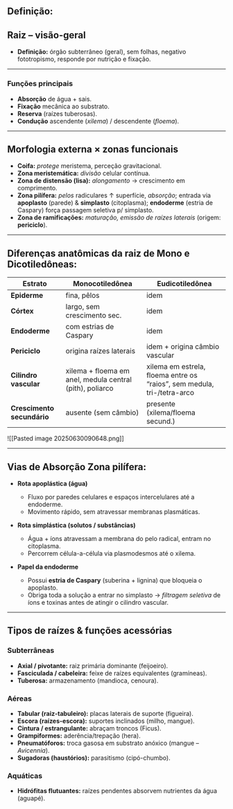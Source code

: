 ## Definição:

## Raiz – visão-geral

- **Definição:** órgão subterrâneo (geral), sem folhas, negativo fototropismo, responde por nutrição e fixação.

---

### Funções principais

- **Absorção** de água + sais.
- **Fixação** mecânica ao substrato.
- **Reserva** (raízes tuberosas).
- **Condução** ascendente ($xilema$) / descendente ($floema$).

---

## Morfologia externa × zonas funcionais

- **Coifa:** *protege* meristema, perceção gravitacional.
- **Zona meristemática:** *divisão* celular contínua.
- **Zona de distensão (lisa):** *alongamento* → crescimento em comprimento.
- **Zona pilífera:** *pelos* radiculares ↑ superfície, *absorção*; entrada via **apoplasto** (parede) & **simplasto** (citoplasma); **endoderme** (estria de Caspary) força passagem seletiva p/ simplasto.
- **Zona de ramificações:** *maturação, emissão de raízes laterais* (origem: **periciclo**).

---

## Diferenças anatômicas da raiz de Mono e Dicotiledôneas:

| Estrato           | **Monocotiledônea**                                          | **Eudicotiledônea**                                                  |
|-------------------|--------------------------------------------------------------|----------------------------------------------------------------------|
| **Epiderme**       | fina, pêlos                                                  | idem                                                                 |
| **Córtex**         | largo, sem crescimento sec.                                  | idem                                                                 |
| **Endoderme**      | com estrias de Caspary                                       | idem                                                                 |
| **Periciclo**      | origina raízes laterais                                      | idem + origina câmbio vascular                                       |
| **Cilindro vascular** | xilema + floema em anel, medula central (pith), poliarco  | xilema em estrela, floema entre os “raios”, sem medula, tri-/tetra-arco |
| **Crescimento secundário** | ausente (sem câmbio)                              | presente (xilema/floema secund.)                                     |

![[Pasted image 20250630090648.png]]

---

## Vias de Absorção Zona pilífera:

- **Rota apoplástica (água)**
  - Fluxo por paredes celulares e espaços intercelulares até a endoderme.
  - Movimento rápido, sem atravessar membranas plasmáticas.
        
- **Rota simplástica (solutos / substâncias)**
  - Água + íons atravessam a membrana do pelo radical, entram no citoplasma.
  - Percorrem célula-a-célula via plasmodesmos até o xilema.
        
- **Papel da endoderme**
  - Possui **estria de Caspary** (suberina + lignina) que bloqueia o apoplasto.
  - Obriga toda a solução a entrar no simplasto → *filtragem seletiva* de íons e toxinas antes de atingir o cilindro vascular.

---

## Tipos de raízes & funções acessórias

### Subterrâneas

- **Axial / pivotante:** raiz primária dominante (feijoeiro).
- **Fasciculada / cabeleira:** feixe de raízes equivalentes (gramíneas).
- **Tuberosa:** armazenamento (mandioca, cenoura).

### Aéreas

- **Tabular (raiz-tabuleiro):** placas laterais de suporte (figueira).
- **Escora (raízes-escora):** suportes inclinados (milho, mangue).
- **Cintura / estrangulante:** abraçam troncos (Ficus).
- **Grampiformes:** aderência/trepação (hera).
- **Pneumatóforos:** troca gasosa em substrato anóxico (mangue – *Avicennia*).
- **Sugadoras (haustórios):** parasitismo (cipó-chumbo).

### Aquáticas

- **Hidrófitas flutuantes:** raízes pendentes absorvem nutrientes da água (aguapé).
